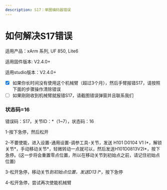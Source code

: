 ```yaml
---
description: S17：单圈编码器错误
---
```


# 如何解决S17错误


适用产品：xArm 系列, UF 850, Lite6

适用固件版本: V2.4.0+

适用studio版本：V2.4.0+

* [x] 如果你长时间没有使用这个机械臂（超过3个月），然后手臂报错S17，请按照下面的步骤操作清除错误
* [ ] 如果刚刚收到机械臂就报错S17，请截图错误弹窗并且联系我们

### 状态码=16

错误码：S17，关节ID：*（1~7），状态码：16

1-按下急停，然后松开

2-不要使能，进入设置-通用设置-调参工具-关节，发送 H101 D0104 V1 I\*，解锁关节\*，手动移动关节\*，轻微转动一点就可以，然后发送H101D0813V2I\*，按下急停。(这一步将会重置零点位置，所以在移动关节到初始点之前，请记住初始点位置)

3-松开急停，移动关节*到初始点位置，发送D13 I*\*，按下急停

4-松开急停，尝试再次使能机械臂



